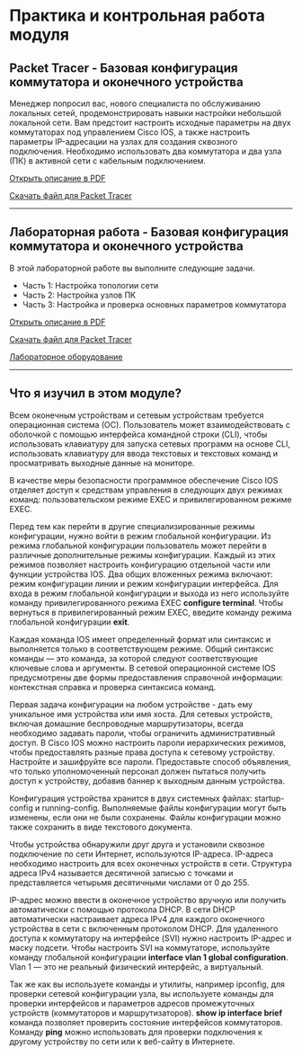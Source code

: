 # Практика и контрольная работа модуля

<!-- 2.9.1 -->

## Packet Tracer - Базовая конфигурация коммутатора и оконечного устройства

Менеджер попросил вас, нового специалиста по обслуживанию локальных сетей, продемонстрировать навыки настройки небольшой локальной сети. Вам предстоит настроить исходные параметры на двух коммутаторах под управлением Cisco IOS, а также настроить параметры IP-адресации на узлах для создания сквозного подключения. Необходимо использовать два коммутатора и два узла (ПК) в активной сети с кабельным подключением.

[Открыть описание в PDF](./assets/2.9.1-packet-tracer---basic-switch-and-end-device-configuration_ru-RU.pdf)

[Скачать файл для Packet Tracer](./assets/2.9.1-packet-tracer---basic-switch-and-end-device-configuration_ru-RU.pka)

***

<!-- 2.9.2 -->

## Лабораторная работа - Базовая конфигурация коммутатора и оконечного устройства

В этой лабораторной работе вы выполните следующие задачи.

- Часть 1: Настройка топологии сети
- Часть 2: Настройка узлов ПК
- Часть 3: Настройка и проверка основных параметров коммутатора

[Открыть описание в PDF](./assets/2.9.2-packet-tracer---basic-switch-and-end-device-configuration---physical-mode_ru-RU.pdf)

[Скачать файл для Packet Tracer](./assets/2.9.2-packet-tracer---basic-switch-and-end-device-configuration---physical-mode_ru-RU.pka)

[Лабораторное оборудование](./assets/2.9.2-lab---basic-switch-and-end-device-configuration_ru-RU.pdf)

***

## Что я изучил в этом модуле?

Всем оконечным устройствам и сетевым устройствам требуется операционная система (ОС). Пользователь может взаимодействовать с оболочкой с помощью интерфейса командной строки (CLI), чтобы использовать клавиатуру для запуска сетевых программ на основе CLI, использовать клавиатуру для ввода текстовых и текстовых команд и просматривать выходные данные на мониторе.

В качестве меры безопасности программное обеспечение Cisco IOS отделяет доступ к средствам управления в следующих двух режимах команд: пользовательском режиме EXEC и привилегированном режиме EXEC.

Перед тем как перейти в другие специализированные режимы конфигурации, нужно войти в режим глобальной конфигурации. Из режима глобальной конфигурации пользователь может перейти в различные дополнительные режимы конфигурации. Каждый из этих режимов позволяет настроить конфигурацию отдельной части или функции устройства IOS. Два общих вложенных режима включают: режим конфигурации линии и режим конфигурации интерфейса. Для входа в режим глобальной конфигурации и выхода из него используйте команду привилегированного режима EXEC **configure terminal**. Чтобы вернуться в привилегированный режим EXEC, введите команду режима глобальной конфигурации **exit**.

Каждая команда IOS имеет определенный формат или синтаксис и выполняется только в соответствующем режиме. Общий синтаксис команды — это команда, за которой следуют соответствующие ключевые слова и аргументы. В сетевой операционной системе IOS предусмотрены две формы предоставления справочной информации: контекстная справка и проверка синтаксиса команд.

Первая задача конфигурации на любом устройстве - дать ему уникальное имя устройства или имя хоста. Для сетевых устройств, включая домашние беспроводные маршрутизаторы, всегда необходимо задавать пароли, чтобы ограничить административный доступ. В Cisco IOS можно настроить пароли иерархических режимов, чтобы предоставлять разные права доступа к сетевому устройству. Настройте и зашифруйте все пароли. Предоставьте способ объявления, что только уполномоченный персонал должен пытаться получить доступ к устройству, добавив баннер к выходным данным устройства.

Конфигурация устройства хранится в двух системных файлах: startup-config и running-config. Выполняемые файлы конфигурации могут быть изменены, если они не были сохранены. Файлы конфигурации можно также сохранить в виде текстового документа.

Чтобы устройства обнаружили друг друга и установили сквозное подключение по сети Интернет, используются IP-адреса. IP-адреса необходимо настроить для всех оконечных устройств в сети. Структура адреса IPv4 называется десятичной записью с точками и представляется четырьмя десятичными числами от 0 до 255.

IP-адрес можно ввести в оконечное устройство вручную или получить автоматически с помощью протокола DHCP. В сети DHCP автоматически настраивает адреса IPv4 для каждого оконечного устройства в сети с включенным протоколом DHCP. Для удаленного доступа к коммутатору на интерфейсе (SVI) нужно настроить IP-адрес и маску подсети. Чтобы настроить SVI на коммутаторе, используйте команду глобальной конфигурации **interface vlan 1 global configuration**. Vlan 1 — это не реальный физический интерфейс, а виртуальный.

Так же как вы используете команды и утилиты, например ipconfig, для проверки сетевой конфигурации узла, вы используете команды для проверки интерфейсов и параметров адресов промежуточных устройств (коммутаторов и маршрутизаторов). **show ip interface brief** команда позволяет проверить состояние интерфейсов коммутаторов. Команду **ping** можно использовать для проверки подключения к другому устройству по сети или к веб-сайту в Интернете.

<!-- 2.9.4 final quiz -->